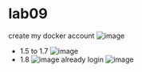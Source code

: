 # lab09
create my docker account
![image](https://github.com/user-attachments/assets/4e588b38-3359-4081-9024-52d50877cd8e)
- 1.5 to 1.7
![image](https://github.com/user-attachments/assets/2c96c6ef-40a7-4cc5-b636-6d4f7e1c0f43)
- 1.8
![image](https://github.com/user-attachments/assets/adecec4c-a6a0-4a1c-92ed-7d04b6aba851)
already login
![image](https://github.com/user-attachments/assets/2f0f9d49-5559-46ff-9d10-8e22de2e8c2e)
